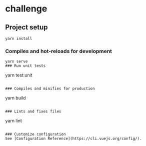 # challenge

## Project setup
```
yarn install
```

### Compiles and hot-reloads for development
```
yarn serve
### Run unit tests
```

yarn test:unit
```

### Compiles and minifies for production
```
yarn build
```

### Lints and fixes files
```
yarn lint
```

### Customize configuration
See [Configuration Reference](https://cli.vuejs.org/config/).
